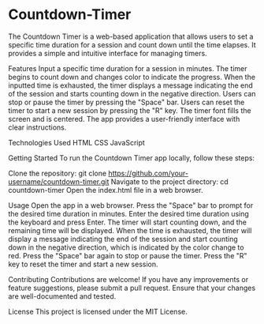 # Countdown-Timer
The Countdown Timer is a web-based application that allows users to set a specific time duration for a session and count down until the time elapses. It provides a simple and intuitive interface for managing timers.

Features
Input a specific time duration for a session in minutes.
The timer begins to count down and changes color to indicate the progress.
When the inputted time is exhausted, the timer displays a message indicating the end of the session and starts counting down in the negative direction.
Users can stop or pause the timer by pressing the "Space" bar.
Users can reset the timer to start a new session by pressing the "R" key.
The timer font fills the screen and is centered.
The app provides a user-friendly interface with clear instructions.

Technologies Used
HTML
CSS
JavaScript

Getting Started
To run the Countdown Timer app locally, follow these steps:

Clone the repository: git clone https://github.com/your-username/countdown-timer.git
Navigate to the project directory: cd countdown-timer
Open the index.html file in a web browser.

Usage
Open the app in a web browser.
Press the "Space" bar to prompt for the desired time duration in minutes.
Enter the desired time duration using the keyboard and press Enter.
The timer will start counting down, and the remaining time will be displayed.
When the time is exhausted, the timer will display a message indicating the end of the session and start counting down in the negative direction, which is indicated by the color change to red.
Press the "Space" bar again to stop or pause the timer.
Press the "R" key to reset the timer and start a new session.

Contributing
Contributions are welcome! If you have any improvements or feature suggestions, please submit a pull request. Ensure that your changes are well-documented and tested.

License
This project is licensed under the MIT License.
